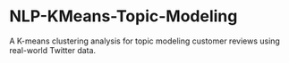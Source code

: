 # NLP-KMeans-Topic-Modeling
A K-means clustering analysis for topic modeling customer reviews using real-world Twitter data.
